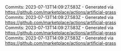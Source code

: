 Commits: 2023-07-13T14:09:27.583Z - Generated via https://github.com/marketplace/actions/artificial-grass
<br>
Commits: 2023-07-13T14:09:27.583Z - Generated via https://github.com/marketplace/actions/artificial-grass
<br>
Commits: 2023-07-13T14:09:27.583Z - Generated via https://github.com/marketplace/actions/artificial-grass
<br>
Commits: 2023-07-13T14:09:27.583Z - Generated via https://github.com/marketplace/actions/artificial-grass
<br>
